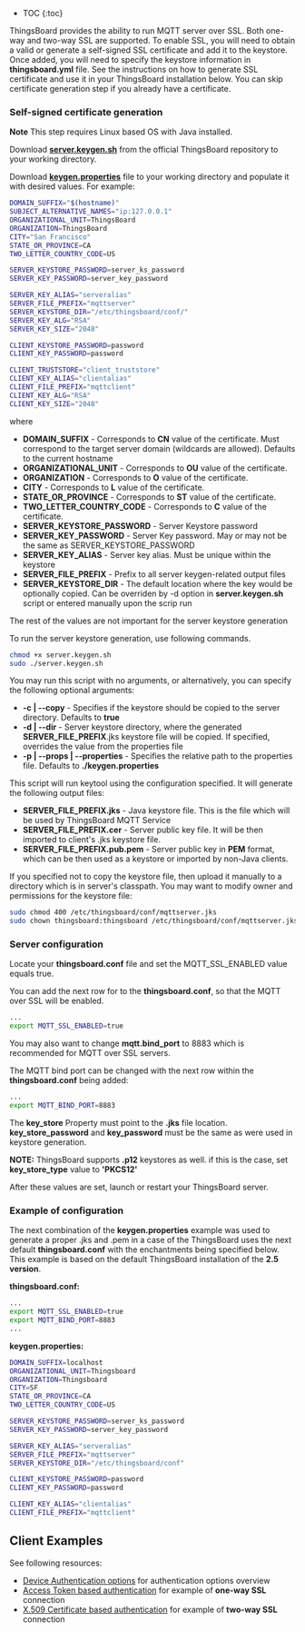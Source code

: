 * TOC
{:toc}

ThingsBoard provides the ability to run MQTT server over SSL. Both one-way and two-way SSL are supported.
To enable SSL, you will need to obtain a valid or generate a self-signed SSL certificate and add it to the keystore.
Once added, you will need to specify the keystore information in **thingsboard.yml** file.
See the instructions on how to generate SSL certificate and use it in your ThingsBoard installation below.
You can skip certificate generation step if you already have a certificate.

### Self-signed certificate generation

**Note** This step requires Linux based OS with Java installed.

Download [**server.keygen.sh**](https://raw.githubusercontent.com/thingsboard/thingsboard/master/tools/src/main/shell/server.keygen.sh) from the official ThingsBoard repository to your working directory.

Download [**keygen.properties**](https://raw.githubusercontent.com/thingsboard/thingsboard/master/tools/src/main/shell/keygen.properties) file to your working directory and populate it with desired values. 
For example:

```bash
DOMAIN_SUFFIX="$(hostname)"
SUBJECT_ALTERNATIVE_NAMES="ip:127.0.0.1"
ORGANIZATIONAL_UNIT=ThingsBoard
ORGANIZATION=ThingsBoard
CITY="San Francisco"
STATE_OR_PROVINCE=CA
TWO_LETTER_COUNTRY_CODE=US

SERVER_KEYSTORE_PASSWORD=server_ks_password
SERVER_KEY_PASSWORD=server_key_password

SERVER_KEY_ALIAS="serveralias"
SERVER_FILE_PREFIX="mqttserver"
SERVER_KEYSTORE_DIR="/etc/thingsboard/conf/"
SERVER_KEY_ALG="RSA"
SERVER_KEY_SIZE="2048"

CLIENT_KEYSTORE_PASSWORD=password
CLIENT_KEY_PASSWORD=password

CLIENT_TRUSTSTORE="client_truststore"
CLIENT_KEY_ALIAS="clientalias"
CLIENT_FILE_PREFIX="mqttclient"
CLIENT_KEY_ALG="RSA"
CLIENT_KEY_SIZE="2048"
```

where 

 - **DOMAIN_SUFFIX** - Corresponds to **CN** value of the certificate. Must correspond to the target server domain (wildcards are allowed). Defaults to the current hostname 
 - **ORGANIZATIONAL_UNIT** - Corresponds to **OU** value of the certificate.
 - **ORGANIZATION** - Corresponds to **O** value of the certificate.
 - **CITY** - Corresponds to **L** value of the certificate.
 - **STATE_OR_PROVINCE** - Corresponds to **ST** value of the certificate.
 - **TWO_LETTER_COUNTRY_CODE** - Corresponds to **C** value of the certificate.
 - **SERVER_KEYSTORE_PASSWORD** - Server Keystore password
 - **SERVER_KEY_PASSWORD** - Server Key password. May or may not be the same as SERVER_KEYSTORE_PASSWORD
 - **SERVER_KEY_ALIAS** - Server key alias. Must be unique within the keystore
 - **SERVER_FILE_PREFIX** - Prefix to all server keygen-related output files
 - **SERVER_KEYSTORE_DIR** - The default location where the key would be optionally copied. Can be overriden by -d option in **server.keygen.sh** script or entered manually upon the scrip run

The rest of the values are not important for the server keystore generation 

To run the server keystore generation, use following commands.
 
```bash
chmod +x server.keygen.sh
sudo ./server.keygen.sh
```

You may run this script with no arguments, or alternatively, you can specify the following optional arguments:

 - **-c \| --copy** - Specifies if the keystore should be copied to the server directory. Defaults to **true**
 - **-d \| --dir** - Server keystore directory, where the generated **SERVER_FILE_PREFIX**.jks keystore file will be copied. If specified, overrides the value from the properties file
 - **-p \| --props \| --properties** - Specifies the relative path to the properties file. Defaults to **./keygen.properties**

This script will run keytool using the configuration specified. It will generate the following output files:

 - **SERVER_FILE_PREFIX.jks** - Java keystore file. This is the file which will be used by ThingsBoard MQTT Service
 - **SERVER_FILE_PREFIX.cer** - Server public key file. It will be then imported to client's .jks keystore file.
 - **SERVER_FILE_PREFIX.pub.pem** - Server public key in **PEM** format, which can be then used as a keystore or imported by non-Java clients.   

If you specified not to copy the keystore file, then upload it manually to a directory which is in server's classpath.
You may want to modify owner and permissions for the keystore file:

```bash
sudo chmod 400 /etc/thingsboard/conf/mqttserver.jks
sudo chown thingsboard:thingsboard /etc/thingsboard/conf/mqttserver.jks
```

### Server configuration

Locate your **thingsboard.conf** file and set the MQTT_SSL_ENABLED value equals  true.

You can add the next row for to the **thingsboard.conf**, so that the MQTT over SSL will be enabled.  
```bash 
...
export MQTT_SSL_ENABLED=true

```

You may also want to change **mqtt.bind_port** to 8883 which is recommended for MQTT over SSL servers.

The MQTT bind port can be changed with the next row within the **thingsboard.conf** being added:

```bash
...
export MQTT_BIND_PORT=8883

```

The **key_store** Property must point to the **.jks** file location. **key_store_password** and **key_password** must be the same as were used in keystore generation.

**NOTE:** ThingsBoard supports **.p12** keystores as well. if this is the case, set **key_store_type** value to **'PKCS12'**

After these values are set, launch or restart your ThingsBoard server.

### Example of configuration 
The next combination of the **keygen.properties** example was used to generate a proper .jks and .pem in a case of the ThingsBoard uses the next default **thingsboard.conf** with the enchantments being specified below.   
This example is based on the default ThingsBoard installation of the **2.5 version**. 


**thingsboard.conf:**
```bash
...
export MQTT_SSL_ENABLED=true
export MQTT_BIND_PORT=8883
...
``` 


**keygen.properties:** 
```bash
DOMAIN_SUFFIX=localhost
ORGANIZATIONAL_UNIT=Thingsboard
ORGANIZATION=Thingsboard
CITY=SF
STATE_OR_PROVINCE=CA
TWO_LETTER_COUNTRY_CODE=US

SERVER_KEYSTORE_PASSWORD=server_ks_password
SERVER_KEY_PASSWORD=server_key_password

SERVER_KEY_ALIAS="serveralias"
SERVER_FILE_PREFIX="mqttserver"
SERVER_KEYSTORE_DIR="/etc/thingsboard/conf"

CLIENT_KEYSTORE_PASSWORD=password
CLIENT_KEY_PASSWORD=password

CLIENT_KEY_ALIAS="clientalias"
CLIENT_FILE_PREFIX="mqttclient"
```


## Client Examples

See following resources:

 - [Device Authentication options](/docs/{{docsPrefix}}user-guide/device-credentials/) for authentication options overview
 - [Access Token based authentication](/docs/{{docsPrefix}}user-guide/access-token/) for example of **one-way SSL** connection 
 - [X.509 Certificate based authentication](/docs/{{docsPrefix}}user-guide/certificates/) for example of **two-way SSL** connection
